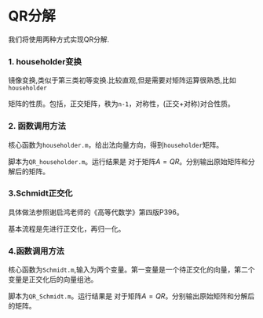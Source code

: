 # QR分解

我们将使用两种方式实现QR分解.

### 1. householder变换

镜像变换,类似于第三类初等变换.比较直观,但是需要对矩阵运算很熟悉,比如`householder`

矩阵的性质。包括，正交矩阵，秩为`n-1`，对称性，(正交+对称)对合性质。

### 2. 函数调用方法

核心函数为`householder.m`，给出法向量方向，得到`householder`矩阵。

脚本为`QR_householder.m`。运行结果是 对于矩阵$A = QR$。分别输出原始矩阵和分解后的矩阵。



### 3.Schmidt正交化

具体做法参照谢启鸿老师的《高等代数学》第四版P396。

基本流程是先进行正交化，再归一化。

### 4.函数调用方法

核心函数为`Schmidt.m`,输入为两个变量。第一变量是一个待正交化的向量，第二个变量是正交化后的向量组池。

脚本为`QR_Schmidt.m`。运行结果是 对于矩阵$A = QR$。分别输出原始矩阵和分解后的矩阵。